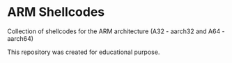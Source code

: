 # ARM Shellcodes
Collection of shellcodes for the ARM architecture (A32 - aarch32 and A64 - aarch64)

This repository was created for educational purpose.

